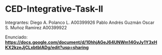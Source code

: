 # CED-Integrative-Task-ll

Integrantes:
Diego A. Polanco L. A00399926
Pablo Andrés Guzmán
Oscar S. Muñoz Ramirez A00399922

Enunciado:
**https://docs.google.com/document/d/10hhjAGeJ64UNWm14GvJy1Y3xHKX2kzeJjCLxbtblADg/edit?usp=sharing**

